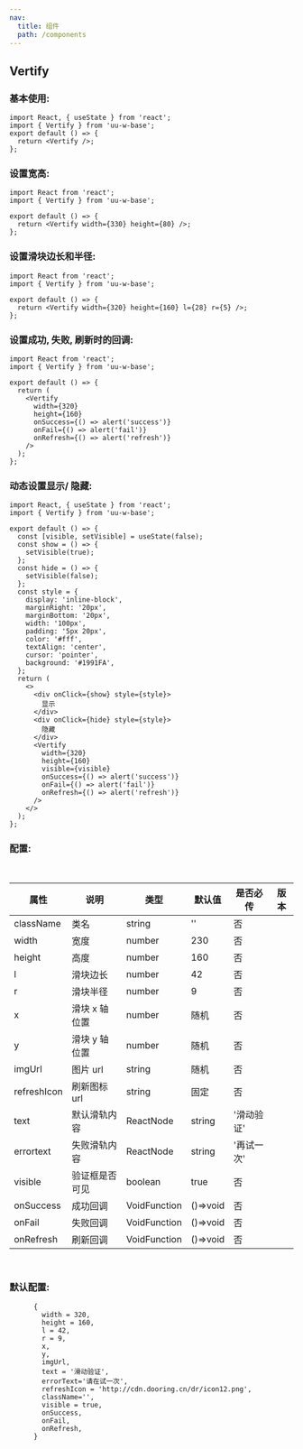 ```yaml
---
nav:
  title: 组件
  path: /components
---
```


## Vertify

### 基本使用:

```tsx
import React, { useState } from 'react';
import { Vertify } from 'uu-w-base';
export default () => {
  return <Vertify />;
};
```

### 设置宽高:

```tsx
import React from 'react';
import { Vertify } from 'uu-w-base';

export default () => {
  return <Vertify width={330} height={80} />;
};
```

### 设置滑块边长和半径:

```tsx
import React from 'react';
import { Vertify } from 'uu-w-base';

export default () => {
  return <Vertify width={320} height={160} l={28} r={5} />;
};
```

### 设置成功, 失败, 刷新时的回调:

```tsx
import React from 'react';
import { Vertify } from 'uu-w-base';

export default () => {
  return (
    <Vertify
      width={320}
      height={160}
      onSuccess={() => alert('success')}
      onFail={() => alert('fail')}
      onRefresh={() => alert('refresh')}
    />
  );
};
```

### 动态设置显示/ 隐藏:

```tsx
import React, { useState } from 'react';
import { Vertify } from 'uu-w-base';

export default () => {
  const [visible, setVisible] = useState(false);
  const show = () => {
    setVisible(true);
  };
  const hide = () => {
    setVisible(false);
  };
  const style = {
    display: 'inline-block',
    marginRight: '20px',
    marginBottom: '20px',
    width: '100px',
    padding: '5px 20px',
    color: '#fff',
    textAlign: 'center',
    cursor: 'pointer',
    background: '#1991FA',
  };
  return (
    <>
      <div onClick={show} style={style}>
        显示
      </div>
      <div onClick={hide} style={style}>
        隐藏
      </div>
      <Vertify
        width={320}
        height={160}
        visible={visible}
        onSuccess={() => alert('success')}
        onFail={() => alert('fail')}
        onRefresh={() => alert('refresh')}
      />
    </>
  );
};
```

### 配置:

<br />

| 属性        | 说明           | 类型         | 默认值   | 是否必传   | 版本 |
| ----------- | -------------- | ------------ | -------- | ---------- | ---- |
| className   | 类名           | string       | ''       | 否         |      |
| width       | 宽度           | number       | 230      | 否         |      |
| height      | 高度           | number       | 160      | 否         |      |
| l           | 滑块边长       | number       | 42       | 否         |      |
| r           | 滑块半径       | number       | 9        | 否         |      |
| x           | 滑块 x 轴位置  | number       | 随机     | 否         |      |
| y           | 滑块 y 轴位置  | number       | 随机     | 否         |      |
| imgUrl      | 图片 url       | string       | 随机     | 否         |      |
| refreshIcon | 刷新图标 url   | string       | 固定     | 否         |      |
| text        | 默认滑轨内容   | ReactNode    | string   | '滑动验证' |      |
| errortext   | 失败滑轨内容   | ReactNode    | string   | '再试一次' |      |
| visible     | 验证框是否可见 | boolean      | true     | 否         |      |
| onSuccess   | 成功回调       | VoidFunction | ()=>void | 否         |      |
| onFail      | 失败回调       | VoidFunction | ()=>void | 否         |      |
| onRefresh   | 刷新回调       | VoidFunction | ()=>void | 否         |      |

<br />

### 默认配置:

```
      {
        width = 320,
        height = 160,
        l = 42,
        r = 9,
        x,
        y,
        imgUrl,
        text = '滑动验证',
        errorText='请在试一次',
        refreshIcon = 'http://cdn.dooring.cn/dr/icon12.png',
        className='',
        visible = true,
        onSuccess,
        onFail,
        onRefresh,
      }
```

